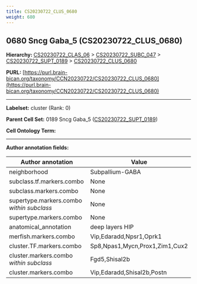 ```yaml
---
title: CS20230722_CLUS_0680
weight: 680
---
```

## 0680 Sncg Gaba_5 (CS20230722_CLUS_0680)
<b>Hierarchy: </b>
[CS20230722_CLAS_06](../CS20230722_CLAS_06) >
[CS20230722_SUBC_047](../CS20230722_SUBC_047) >
[CS20230722_SUPT_0189](../CS20230722_SUPT_0189) >
[CS20230722_CLUS_0680](../CS20230722_CLUS_0680)

**PURL:** [https://purl.brain-bican.org/taxonomy/CCN20230722/CS20230722_CLUS_0680](https://purl.brain-bican.org/taxonomy/CCN20230722/CS20230722_CLUS_0680)

---


**Labelset:** cluster (Rank: 0)

**Parent Cell Set:** 0189 Sncg Gaba_5 ([CS20230722_SUPT_0189](../CS20230722_SUPT_0189))



**Cell Ontology Term:** 

[MARKER GENES.]: #


---

[TRANSFERRED ANNOTATIONS.]: #


[AUTHOR ANNOTATION FIELDS.]: #


**Author annotation fields:**

| Author annotation | Value |
|-------------------|-------|
|neighborhood|Subpallium-GABA|
|subclass.tf.markers.combo|None|
|subclass.markers.combo|None|
|supertype.markers.combo _within subclass_|None|
|supertype.markers.combo|None|
|anatomical_annotation|deep layers HIP|
|merfish.markers.combo|Vip,Edaradd,Npsr1,Oprk1|
|cluster.TF.markers.combo|Sp8,Npas1,Mycn,Prox1,Zim1,Cux2|
|cluster.markers.combo _within subclass_|Fgd5,Shisal2b|
|cluster.markers.combo|Vip,Edaradd,Shisal2b,Postn|
